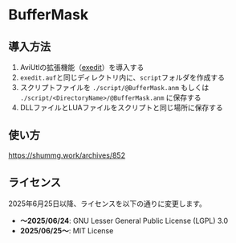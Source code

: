 # BufferMask
## 導入方法
1. AviUtlの拡張機能（[exedit](https://spring-fragrance.mints.ne.jp/aviutl/)）を導入する
2. `exedit.auf`と同じディレクトリ内に、`script`フォルダを作成する
3. スクリプトファイルを `./script/@BufferMask.anm` もしくは `./script/<DirectoryName>/@BufferMask.anm` に保存する
4. DLLファイルとLUAファイルをスクリプトと同じ場所に保存する

## 使い方
https://shummg.work/archives/852

## ライセンス
2025年6月25日以降、ライセンスを以下の通りに変更します。
- **～2025/06/24**: GNU Lesser General Public License (LGPL) 3.0
- **2025/06/25～**: MIT License
